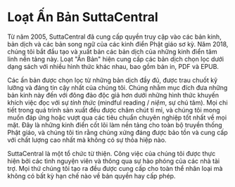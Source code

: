 # Loạt Ấn Bản SuttaCentral

Từ năm 2005, SuttaCentral đã cung cấp quyền truy cập vào các bản kinh, bản dịch và các bản song ngữ của các kinh điển Phật giáo sơ kỳ. Năm 2018, chúng tôi bắt đầu tạo và xuất bản các bản dịch của những kinh điển tâm linh nền tảng này. Loạt "Ấn Bản" hiện cung cấp các bản dịch chọn lọc dưới dạng sách với nhiều hình thức khác nhau, bao gồm bản in, PDF và EPUB.

Các ấn bản được chọn lọc từ những bản dịch đầy đủ, được trau chuốt kỹ lưỡng và đáng tin cậy nhất của chúng tôi. Chúng nhằm mục đích đưa những bản kinh này đến với đông đảo độc giả hơn dưới những hình thức khuyến khích việc đọc với sự *tỉnh thức* (mindful reading / *niệm*, sự chú tâm). Mọi chi tiết trong quá trình sản xuất đều được chăm chút tỉ mỉ, và chúng tôi mong muốn đáp ứng hoặc vượt qua các tiêu chuẩn chuyên nghiệp tốt nhất về mọi mặt. Đây là những kinh điển cốt lõi làm nền tảng cho toàn bộ truyền thống Phật giáo, và chúng tôi tin rằng chúng xứng đáng được bảo tồn và cung cấp với chất lượng cao nhất mà không có sự thỏa hiệp nào.

SuttaCentral là một tổ chức từ thiện. Công việc của chúng tôi được thực hiện bởi các tình nguyện viên và thông qua sự hào phóng của các nhà tài trợ. Mọi thứ chúng tôi tạo ra đều được cung cấp cho toàn thể nhân loại mà không có bất kỳ hạn chế nào về bản quyền hay cấp phép.